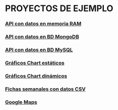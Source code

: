 # PROYECTOS DE EJEMPLO

### [API con datos en memoria RAM](https://github.com/jamj2000/nxapi-memory)
### [API con datos en BD MongoDB](https://github.com/jamj2000/nxapi-mongodb)
### [API con datos en BD MySQL](https://github.com/jamj2000/nxapi-mysql)
### [Gráficos Chart estáticos](https://github.com/jamj2000/nxchart)
### [Gráficos Chart dinámicos](https://github.com/jamj2000/nxchart-streaming)
### [Fichas semanales con datos CSV](https://github.com/jamj2000/semana-fct)
### [Google Maps](https://github.com/jamj2000/nxgoogle-maps)